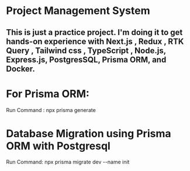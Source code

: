 # Project Management System

## This is just a practice project. I'm doing it to get hands-on experience with Next.js , Redux , RTK Query , Tailwind css , TypeScript , Node.js, Express.js, PostgresSQL, Prisma ORM, and Docker.


# For Prisma ORM:
  Run Command : npx prisma generate

# Database Migration using Prisma ORM with Postgresql
  Run Command: npx prisma migrate dev --name init

